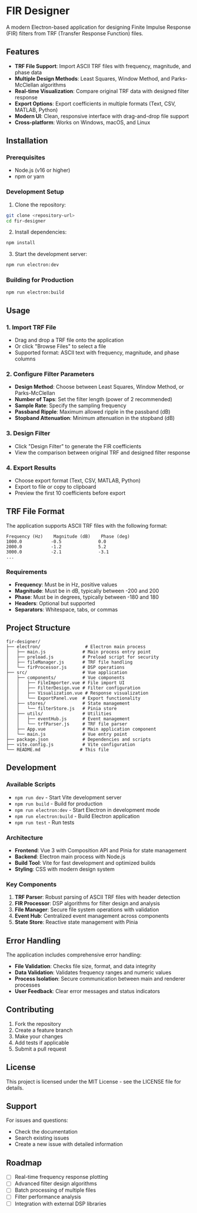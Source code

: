 # FIR Designer

A modern Electron-based application for designing Finite Impulse Response (FIR) filters from TRF (Transfer Response Function) files.

## Features

- **TRF File Support**: Import ASCII TRF files with frequency, magnitude, and phase data
- **Multiple Design Methods**: Least Squares, Window Method, and Parks-McClellan algorithms
- **Real-time Visualization**: Compare original TRF data with designed filter response
- **Export Options**: Export coefficients in multiple formats (Text, CSV, MATLAB, Python)
- **Modern UI**: Clean, responsive interface with drag-and-drop file support
- **Cross-platform**: Works on Windows, macOS, and Linux

## Installation

### Prerequisites

- Node.js (v16 or higher)
- npm or yarn

### Development Setup

1. Clone the repository:
```bash
git clone <repository-url>
cd fir-designer
```

2. Install dependencies:
```bash
npm install
```

3. Start the development server:
```bash
npm run electron:dev
```

### Building for Production

```bash
npm run electron:build
```

## Usage

### 1. Import TRF File

- Drag and drop a TRF file onto the application
- Or click "Browse Files" to select a file
- Supported format: ASCII text with frequency, magnitude, and phase columns

### 2. Configure Filter Parameters

- **Design Method**: Choose between Least Squares, Window Method, or Parks-McClellan
- **Number of Taps**: Set the filter length (power of 2 recommended)
- **Sample Rate**: Specify the sampling frequency
- **Passband Ripple**: Maximum allowed ripple in the passband (dB)
- **Stopband Attenuation**: Minimum attenuation in the stopband (dB)

### 3. Design Filter

- Click "Design Filter" to generate the FIR coefficients
- View the comparison between original TRF and designed filter response

### 4. Export Results

- Choose export format (Text, CSV, MATLAB, Python)
- Export to file or copy to clipboard
- Preview the first 10 coefficients before export

## TRF File Format

The application supports ASCII TRF files with the following format:

```
Frequency (Hz)    Magnitude (dB)    Phase (deg)
1000.0           -0.5              0.0
2000.0           -1.2              5.2
3000.0           -2.1              -3.1
...
```

### Requirements

- **Frequency**: Must be in Hz, positive values
- **Magnitude**: Must be in dB, typically between -200 and 200
- **Phase**: Must be in degrees, typically between -180 and 180
- **Headers**: Optional but supported
- **Separators**: Whitespace, tabs, or commas

## Project Structure

```
fir-designer/
├── electron/                 # Electron main process
│   ├── main.js              # Main process entry point
│   ├── preload.js           # Preload script for security
│   ├── fileManager.js       # TRF file handling
│   └── firProcessor.js      # DSP operations
├── src/                     # Vue application
│   ├── components/          # Vue components
│   │   ├── FileImporter.vue # File import UI
│   │   ├── FilterDesign.vue # Filter configuration
│   │   ├── Visualization.vue # Response visualization
│   │   └── ExportPanel.vue  # Export functionality
│   ├── stores/              # State management
│   │   └── filterStore.js   # Pinia store
│   ├── utils/               # Utilities
│   │   ├── eventHub.js      # Event management
│   │   └── trfParser.js     # TRF file parser
│   ├── App.vue              # Main application component
│   └── main.js              # Vue entry point
├── package.json             # Dependencies and scripts
├── vite.config.js           # Vite configuration
└── README.md               # This file
```

## Development

### Available Scripts

- `npm run dev` - Start Vite development server
- `npm run build` - Build for production
- `npm run electron:dev` - Start Electron in development mode
- `npm run electron:build` - Build Electron application
- `npm run test` - Run tests

### Architecture

- **Frontend**: Vue 3 with Composition API and Pinia for state management
- **Backend**: Electron main process with Node.js
- **Build Tool**: Vite for fast development and optimized builds
- **Styling**: CSS with modern design system

### Key Components

1. **TRF Parser**: Robust parsing of ASCII TRF files with header detection
2. **FIR Processor**: DSP algorithms for filter design and analysis
3. **File Manager**: Secure file system operations with validation
4. **Event Hub**: Centralized event management across components
5. **State Store**: Reactive state management with Pinia

## Error Handling

The application includes comprehensive error handling:

- **File Validation**: Checks file size, format, and data integrity
- **Data Validation**: Validates frequency ranges and numeric values
- **Process Isolation**: Secure communication between main and renderer processes
- **User Feedback**: Clear error messages and status indicators

## Contributing

1. Fork the repository
2. Create a feature branch
3. Make your changes
4. Add tests if applicable
5. Submit a pull request

## License

This project is licensed under the MIT License - see the LICENSE file for details.

## Support

For issues and questions:
- Check the documentation
- Search existing issues
- Create a new issue with detailed information

## Roadmap

- [ ] Real-time frequency response plotting
- [ ] Advanced filter design algorithms
- [ ] Batch processing of multiple files
- [ ] Filter performance analysis
- [ ] Integration with external DSP libraries 